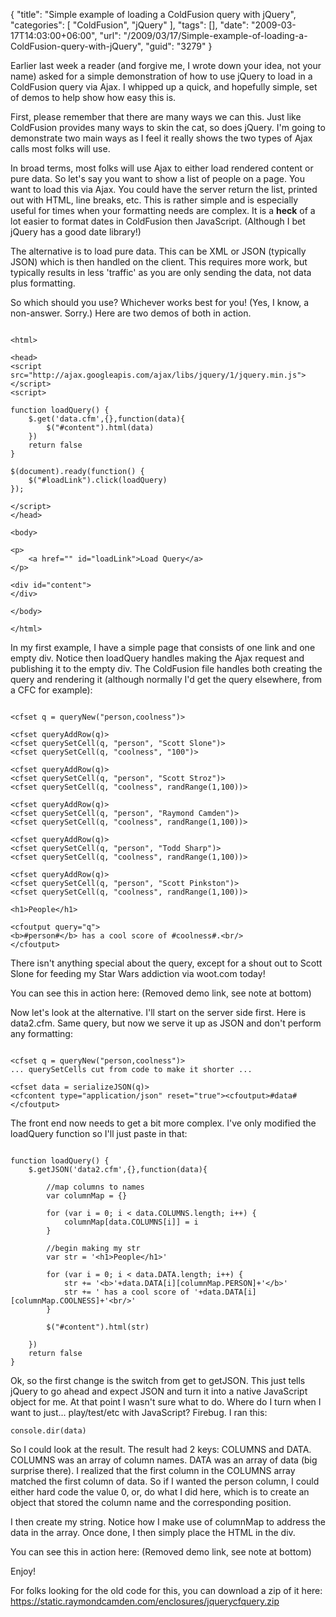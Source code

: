 {
	"title": "Simple example of loading a ColdFusion query with jQuery",
	"categories": [
		"ColdFusion",
		"jQuery"
	],
	"tags": [],
	"date": "2009-03-17T14:03:00+06:00",
	"url": "/2009/03/17/Simple-example-of-loading-a-ColdFusion-query-with-jQuery",
	"guid": "3279"
}

Earlier last week a reader (and forgive me, I wrote down your idea, not your name) asked for a simple demonstration of how to use jQuery to load in a ColdFusion query via Ajax. I whipped up a quick, and hopefully simple, set of demos to help show how easy this is.
<!--more-->
First, please remember that there are many ways we can this. Just like ColdFusion provides many ways to skin the cat, so does jQuery. I'm going to demonstrate two main ways as I feel it really shows the two types of Ajax calls most folks will use. 

In broad terms, most folks will use Ajax to either load rendered content or pure data. So let's say you want to show a list of people on a page. You want to load this via Ajax. You could have the server return the list, printed out with HTML, line breaks, etc. This is rather simple and is especially useful for times when your formatting needs are complex. It is a <b>heck</b> of a lot easier to format dates in ColdFusion then JavaScript. (Although I bet jQuery has a good date library!) 

The alternative is to load pure data. This can be XML or JSON (typically JSON) which is then handled on the client. This requires more work, but typically results in less 'traffic' as you are only sending the data, not data plus formatting.

So which should you use? Whichever works best for you! (Yes, I know, a non-answer. Sorry.) Here are two demos of both in action.

<pre><code class="language-javascript">
&lt;html&gt;

&lt;head&gt;
&lt;script src="http://ajax.googleapis.com/ajax/libs/jquery/1/jquery.min.js"&gt;&lt;/script&gt;
&lt;script&gt;

function loadQuery() {
	$.get('data.cfm',{},function(data){
		$("#content").html(data)
	})
	return false
}

$(document).ready(function() {
	$("#loadLink").click(loadQuery)
});

&lt;/script&gt;
&lt;/head&gt;

&lt;body&gt;

&lt;p&gt;
	&lt;a href="" id="loadLink"&gt;Load Query&lt;/a&gt;
&lt;/p&gt;

&lt;div id="content"&gt;
&lt;/div&gt;

&lt;/body&gt;

&lt;/html&gt;
</code></pre>

In my first example, I have a simple page that consists of one link and one empty div. Notice then loadQuery handles making the Ajax request and publishing it to the empty div. The ColdFusion file handles both creating the query and rendering it (although normally I'd get the query elsewhere, from a CFC for example):

<pre><code class="language-javascript">
&lt;cfset q = queryNew("person,coolness")&gt;

&lt;cfset queryAddRow(q)&gt;
&lt;cfset querySetCell(q, "person", "Scott Slone")&gt;
&lt;cfset querySetCell(q, "coolness", "100")&gt;

&lt;cfset queryAddRow(q)&gt;
&lt;cfset querySetCell(q, "person", "Scott Stroz")&gt;
&lt;cfset querySetCell(q, "coolness", randRange(1,100))&gt;

&lt;cfset queryAddRow(q)&gt;
&lt;cfset querySetCell(q, "person", "Raymond Camden")&gt;
&lt;cfset querySetCell(q, "coolness", randRange(1,100))&gt;

&lt;cfset queryAddRow(q)&gt;
&lt;cfset querySetCell(q, "person", "Todd Sharp")&gt;
&lt;cfset querySetCell(q, "coolness", randRange(1,100))&gt;

&lt;cfset queryAddRow(q)&gt;
&lt;cfset querySetCell(q, "person", "Scott Pinkston")&gt;
&lt;cfset querySetCell(q, "coolness", randRange(1,100))&gt;

&lt;h1&gt;People&lt;/h1&gt;

&lt;cfoutput query="q"&gt;
&lt;b&gt;#person#&lt;/b&gt; has a cool score of #coolness#.&lt;br/&gt;
&lt;/cfoutput&gt;
</code></pre>

There isn't anything special about the query, except for a shout out to Scott Slone for feeding my Star Wars addiction via woot.com today!

You can see this in action here: (Removed demo link, see note at bottom) 

Now let's look at the alternative. I'll start on the server side first. Here is data2.cfm. Same query, but now we serve it up as JSON and don't perform any formatting:

<pre><code class="language-javascript">
&lt;cfset q = queryNew("person,coolness")&gt;
... querySetCells cut from code to make it shorter ...

&lt;cfset data = serializeJSON(q)&gt;
&lt;cfcontent type="application/json" reset="true"&gt;&lt;cfoutput&gt;#data#&lt;/cfoutput&gt;
</code></pre>

The front end now needs to get a bit more complex. I've only modified the loadQuery function so I'll just paste in that:

<pre><code class="language-javascript">
function loadQuery() {
	$.getJSON('data2.cfm',{},function(data){
		
		//map columns to names
		var columnMap = {}
		
		for (var i = 0; i &lt; data.COLUMNS.length; i++) {
			columnMap[data.COLUMNS[i]] = i	
		}

		//begin making my str
		var str = '&lt;h1&gt;People&lt;/h1&gt;'
		
		for (var i = 0; i &lt; data.DATA.length; i++) {
			str += '&lt;b&gt;'+data.DATA[i][columnMap.PERSON]+'&lt;/b&gt;'
			str += ' has a cool score of '+data.DATA[i][columnMap.COOLNESS]+'&lt;br/&gt;'
		}
	
		$("#content").html(str)

	})
	return false
}
</code></pre>

Ok, so the first change is the switch from get to getJSON. This just tells jQuery to go ahead and expect JSON and turn it into a native JavaScript object for me. At that point I wasn't sure what to do. Where do I turn when I want to just... play/test/etc with JavaScript? Firebug. I ran this:

	console.dir(data)

So I could look at the result. The result had 2 keys: COLUMNS and DATA. COLUMNS was an array of column names. DATA was an array of data (big surprise there). I realized that the first column in the COLUMNS array matched the first column of data. So if I wanted the person column, I could either hard code the value 0, or, do what I did here, which is to create an object that stored the column name and the corresponding position. 

I then create my string. Notice how I make use of columnMap to address the data in the array. Once done, I then simply place the HTML in the div. 

You can see this in action here: (Removed demo link, see note at bottom)

Enjoy!

For folks looking for the old code for this, you can download a zip of it here: https://static.raymondcamden.com/enclosures/jquerycfquery.zip